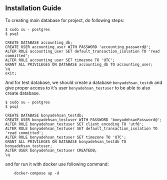 ## Installation Guide

To creating main database for project, do following steps:

```shell script
$ sudo su - postgres
$ psql

CREATE DATABASE accounting_db;
CREATE USER accounting_user WITH PASSWORD 'accounting_password@';
ALTER ROLE accounting_user SET default_transaction_isolation TO 'read committed';
ALTER ROLE accounting_user SET timezone TO 'UTC';
GRANT ALL PRIVILEGES ON DATABASE accounting_db TO accounting_user;
\q
exit;
```

And for test database, we should create a database `bonyadehsan_testdb` and give proper
access to it's user `bonyadehsan_testuser` to be able to also create database.

```shell script
$ sudo su - postgres
$ psql

CREATE DATABASE bonyadehsan_testdb;
CREATE USER bonyadehsan_testuser WITH PASSWORD 'bonyadehsanPassword@';
ALTER ROLE bonyadehsan_testuser SET client_encoding TO 'utf8';
ALTER ROLE bonyadehsan_testuser SET default_transaction_isolation TO 'read committed';
ALTER ROLE bonyadehsan_testuser SET timezone TO 'UTC';
GRANT ALL PRIVILEGES ON DATABASE bonyadehsan_testdb TO bonyadehsan_testuser;
ALTER USER bonyadehsan_testuser CREATEDB;
\q
```

and for run it with docker use following command:
```dockerfile
    docker-compose up -d
```